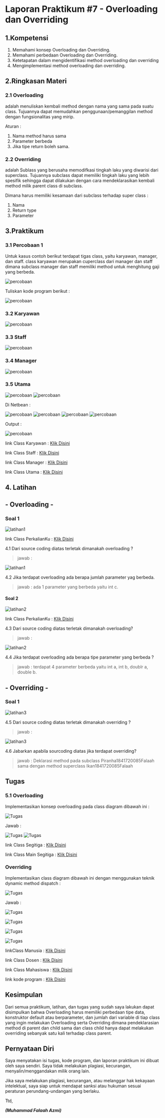 # Laporan Praktikum #7 - Overloading dan Overriding

## 1.Kompetensi

1. Memahami konsep Overloading dan Overriding.
2. Memahami perbedaan Overloading dan Overriding.
3. Ketetapatan dalam mengidentifikasi method overloading dan overriding
4. Mengimplementasi method overloading dan overriding.

## 2.Ringkasan Materi
### 2.1 Overloading
adalah menuliskan kembali method dengan nama yang sama pada suatu class. Tujuannya dapat memudahkan penggunaan/pemanggilan method dengan fungsionalitas yang mirip.

Aturan : 
1. Nama method harus sama
2. Parameter berbeda
3. Jika tipe return boleh sama.

### 2.2 Overriding
adalah Sublass yang berusaha memodifkasi tingkah laku yang diwarisi dari superclass. Tujuannya subclass dapat memiliki tingkah laku yang lebih spesifik sehingga dapat dilakukan dengan cara mendeklarasikan kembali method milik parent class di subclass.

Dimana harus memiliki kesamaan dari subclass terhadap super class :
1. Nama
2. Return type
3. Parameter

## 3.Praktikum
### 3.1 Percobaan 1

Untuk kasus contoh berikut terdapat tigas class, yaitu karyawan, manager, dan staff. class karyawan merupakan cuperclass dari manager dan staff dimana subclass manager dan staff memiliki method untuk menghitung gaji yang berbeda.

![percobaan](img/percobaan/A.PNG)

Tuliskan kode program berikut :

![percobaan](img/percobaan/A.PNG)

### 3.2 Karyawan

![percobaan](img/percobaan/B.PNG)

### 3.3 Staff

![percobaan](img/percobaan/C.PNG)

### 3.4 Manager

![percobaan](img/percobaan/D.PNG)

### 3.5 Utama

![percobaan](img/percobaan/E1.PNG)
![percobaan](img/percobaan/E2.PNG)

Di Netbean :

![percobaan](img/percobaan/1.PNG)
![percobaan](img/percobaan/2.PNG)
![percobaan](img/percobaan/3.PNG)
![percobaan](img/percobaan/4.PNG)

Output :

![percobaan](img/percobaan/5.PNG)

link Class Karyawan : 
[Klik Disini](../../src/7_Overriding_dan_Overloading/percobaan/Karyawan1841720085Falaah.java)

link Class Staff : 
[Klik Disini](../../src/7_Overriding_dan_Overloading/percobaan/Staff1841720085Falaah.java)

link Class Manager : 
[Klik Disini](../../src/7_Overriding_dan_Overloading/percobaan/Manager1841720085Falaah.java)

link Class Utama : 
[Klik Disini](../../src/7_Overriding_dan_Overloading/percobaan/Utama1841720085Falaah.java)

## 4. Latihan 
## - Overloading -
### Soal 1

![latihan1](img/latihan1/1.PNG)

link Class PerkalianKu : 
[Klik Disini](../../src/7_Overriding_dan_Overloading/latihan1/PerkalianKu1841720085Falaah.java)

4.1 Dari source coding diatas terletak dimanakah overloading ?
> jawab : 

![latihan1](img/latihan1/2.png)

4.2 Jika terdapat overloading ada berapa jumlah parameter yag berbeda.
> jawab : ada 1 parameter yang berbeda yaitu int c.

#### Soal 2

![latihan2](img/latihan2/1.PNG)

link Class PerkalianKu : 
[Klik Disini](../../src/7_Overriding_dan_Overloading/latihan2/PerkalianKu1841720085Falaah.java)


4.3 Dari source coding diatas terletak dimanakah overloading?
> jawab : 

![latihan2](img/latihan2/2.png)

4.4 Jika terdapat overloading ada berapa tipe parameter yang berbeda ?
> jawab : terdapat 4 parameter berbeda yaitu int a, int b, doublr a, double b.

## - Overriding -
### Soal 1

![latihan3](img/latihan3/1.PNG)

4.5 Dari source coding diatas terletak dimanakah overriding ? 
> jawab : 

![latihan3](img/latihan3/2.png)

4.6 Jabarkan apabila sourcoding diatas jika terdapat overriding? 
> jawab : Deklarasi method pada subclass Piranha1841720085Falaah sama dengan method superclass Ikan1841720085Falaah


## Tugas

### 5.1 Overloading

Implementasikan konsep overloading pada class diagram dibawah ini :

![Tugas](img/tugas/01.PNG)

Jawab :

![Tugas](img/tugas/A.PNG)
![Tugas](img/tugas/B.PNG)

link Class Segitiga : 
[Klik Disini](../../src/7_Overriding_dan_Overloading/tugas/overloading/Segitiga1841720085Falaah.java)

link Class Main Segitiga : 
[Klik Disini](../../src/7_Overriding_dan_Overloading/tugas/overloading/MainSegitiga1841720085Falaah.java)


### Overriding

Implementasikan class diagram dibawah ini dengan menggunakan teknik dynamic method dispatch :

![Tugas](img/tugas/02.PNG)

Jawab :

![Tugas](img/tugas/1.PNG)

![Tugas](img/tugas/2.PNG)

![Tugas](img/tugas/3.PNG)

![Tugas](img/tugas/4.PNG)

linkClass Manusia : 
[Klik Disini](../../src/7_Overriding_dan_Overloading/tugas/overriding/Manusia1841720085Falaah.java)

link Class Dosen : 
[Klik Disini](../../src/7_Overriding_dan_Overloading/tugas/overriding/Dosen1841720085Falaah.java)

link Class Mahasiswa : 
[Klik Disini](../../src/7_Overriding_dan_Overloading/tugas/overriding/Mahasiswa1841720085Falaah.java)

link kode program : 
[Klik Disini](../../src/7_Overriding_dan_Overloading/tugas/overriding/MainManusia1841720085Falaah.java)




## Kesimpulan

Dari semua praktikum, latihan, dan tugas yang sudah saya lakukan dapat disimpulkan bahwa Overloading harus memiliki perbedaan tipe data, konstruktor default atau berparameter, dan jumlah dari variable di tiap class yang ingin melakukan Overloading serta Overriding dimana pendeklarasian method di parent dan child sama dan class child hanya dapat melakukan overriding sebanyak satu kali terhadap class parent.

## Pernyataan Diri

Saya menyatakan isi tugas, kode program, dan laporan praktikum ini dibuat oleh saya sendiri. Saya tidak melakukan plagiasi, kecurangan, menyalin/menggandakan milik orang lain.

Jika saya melakukan plagiasi, kecurangan, atau melanggar hak kekayaan intelektual, saya siap untuk mendapat sanksi atau hukuman sesuai peraturan perundang-undangan yang berlaku.

Ttd,

***(Muhammad Falaah Azmi)***
